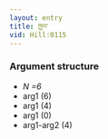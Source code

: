 ```yaml
---
layout: entry
title: ཁྱབ་
vid: Hill:0115
---
```

### Argument structure
* _N =6_
* arg1 (6)
* arg1 (4)
* arg1 (0)
* arg1-arg2 (4)
